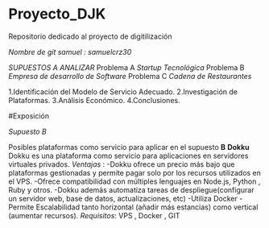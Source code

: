 # Proyecto_DJK
Repositorio dedicado al proyecto de digitilización

*Nombre de git samuel : samuelcrz30*

_SUPUESTOS A ANALIZAR_
Problema A 
_Startup Tecnológica_
Problema B
_Empresa de desarrollo de Software_ 
Problema C 
_Cadena de Restaurantes_


1.Identificación del Modelo de Servicio Adecuado.
2.Investigación de Plataformas.
3.Análisis Económico.
4.Conclusiones.

#Exposición

_Supuesto B_

Posibles plataformas como servicio para aplicar en el supuesto **B**
**Dokku**
Dokku es una plataforma como servicio para  aplicaciones en servidores virtuales privados.
_Ventajas_ :
-Dokku ofrece un precio más bajo que plataformas gestionadas y permite pagar solo por los recursos utilizados en el VPS.
-Ofrece compatibilidad con múltiples lenguajes en Node.js, Python , Ruby y otros.
-Dokku además automatiza tareas de despliegue(configurar un servidor web, base de datos, actualizaciones, etc)
-Utiliza Docker
-Permite Escalabilidad tanto horizontal (añadir más estancias) como vertical (aumentar recursos).
_Requisitos_:
VPS , Docker , GIT